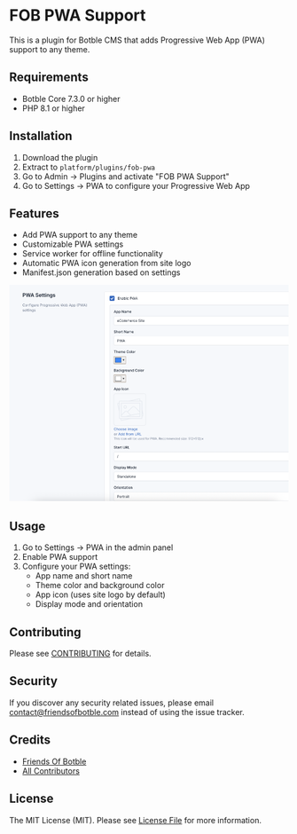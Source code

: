 # FOB PWA Support

This is a plugin for Botble CMS that adds Progressive Web App (PWA) support to any theme.

## Requirements

- Botble Core 7.3.0 or higher
- PHP 8.1 or higher

## Installation

1. Download the plugin
2. Extract to `platform/plugins/fob-pwa`
3. Go to Admin -> Plugins and activate "FOB PWA Support"
4. Go to Settings -> PWA to configure your Progressive Web App

## Features

- Add PWA support to any theme
- Customizable PWA settings
- Service worker for offline functionality
- Automatic PWA icon generation from site logo
- Manifest.json generation based on settings

![Screenshot](./art/01.png)

## Usage

1. Go to Settings -> PWA in the admin panel
2. Enable PWA support
3. Configure your PWA settings:
   - App name and short name
   - Theme color and background color
   - App icon (uses site logo by default)
   - Display mode and orientation

## Contributing

Please see [CONTRIBUTING](CONTRIBUTING.md) for details.

## Security

If you discover any security related issues, please email contact@friendsofbotble.com instead of using the issue tracker.

## Credits

- [Friends Of Botble](https://github.com/FriendsOfBotble)
- [All Contributors](../../contributors)

## License

The MIT License (MIT). Please see [License File](LICENSE) for more information.
